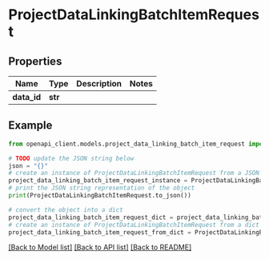 # ProjectDataLinkingBatchItemRequest


## Properties

Name | Type | Description | Notes
------------ | ------------- | ------------- | -------------
**data_id** | **str** |  | 

## Example

```python
from openapi_client.models.project_data_linking_batch_item_request import ProjectDataLinkingBatchItemRequest

# TODO update the JSON string below
json = "{}"
# create an instance of ProjectDataLinkingBatchItemRequest from a JSON string
project_data_linking_batch_item_request_instance = ProjectDataLinkingBatchItemRequest.from_json(json)
# print the JSON string representation of the object
print(ProjectDataLinkingBatchItemRequest.to_json())

# convert the object into a dict
project_data_linking_batch_item_request_dict = project_data_linking_batch_item_request_instance.to_dict()
# create an instance of ProjectDataLinkingBatchItemRequest from a dict
project_data_linking_batch_item_request_from_dict = ProjectDataLinkingBatchItemRequest.from_dict(project_data_linking_batch_item_request_dict)
```
[[Back to Model list]](../README.md#documentation-for-models) [[Back to API list]](../README.md#documentation-for-api-endpoints) [[Back to README]](../README.md)


